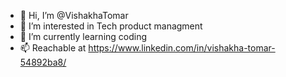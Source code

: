 - 👋 Hi, I’m @VishakhaTomar
- 👀 I’m interested in Tech product managment
- 🌱 I’m currently learning coding
- 📫 Reachable at https://www.linkedin.com/in/vishakha-tomar-54892ba8/

<!---
VishakhaTomar/VishakhaTomar is a ✨ special ✨ repository because its `README.md` (this file) appears on your GitHub profile.
You can click the Preview link to take a look at your changes.
--->
